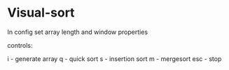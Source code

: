 # Visual-sort

In config set array length and window properties

controls:

i - generate array
q - quick sort
s - insertion sort
m - mergesort
esc - stop
